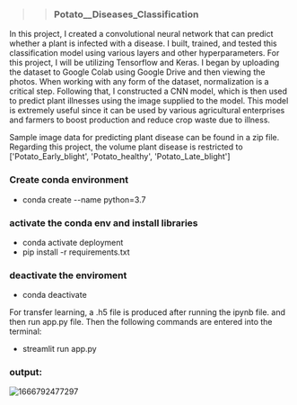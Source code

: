 >> ### Potato__Diseases_Classification


In this project, I created a convolutional neural network that can predict whether a plant is infected with a disease. I built, trained, and tested this classification model using various layers and other hyperparameters. For this project, I will be utilizing Tensorflow and Keras. I began by uploading the dataset to Google Colab using Google Drive and then viewing the photos. When working with any form of the dataset, normalization is a critical step. Following that, I constructed a CNN model, which is then used to predict plant illnesses using the image supplied to the model. This model is extremely useful since it can be used by various agricultural enterprises and farmers to boost production and reduce crop waste due to illness.

Sample image data for predicting plant disease can be found in a zip file. Regarding this project, the volume plant disease is restricted to ['Potato_Early_blight', 'Potato_healthy', 'Potato_Late_blight']


### Create conda environment
- conda create --name  python=3.7 

###  activate the conda env and install libraries 
- conda activate deployment
- pip install -r requirements.txt 

### deactivate the enviroment
- conda deactivate 

For transfer learning, a .h5 file is produced after running the ipynb file. and then run app.py file. 
Then the following commands are entered into the terminal:
- streamlit run app.py

### output:
![1666792477297](https://user-images.githubusercontent.com/91587120/198214854-a83b4439-719c-4b77-9cd9-88490d0e588a.png)
